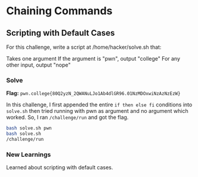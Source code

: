 # Chaining Commands

## Scripting with Default Cases
For this challenge, write a script at /home/hacker/solve.sh that:

Takes one argument
If the argument is "pwn", output "college"
For any other input, output "nope"

### Solve
**Flag:** `pwn.college{80Q2yzN_2QWANuLJo1Ab4dlGR96.01NzMDOxwiNzAzNzEzW}`

In this challenge, I first appended the entire ```if then else fi``` conditions into ```solve.sh``` then tried running with pwn as argument and no argument which worked. So, I ran ```/challenge/run``` and got the flag.

```bash
bash solve.sh pwn
bash solve.sh
/challenge/run
```

### New Learnings
Learned about scripting with default cases.

